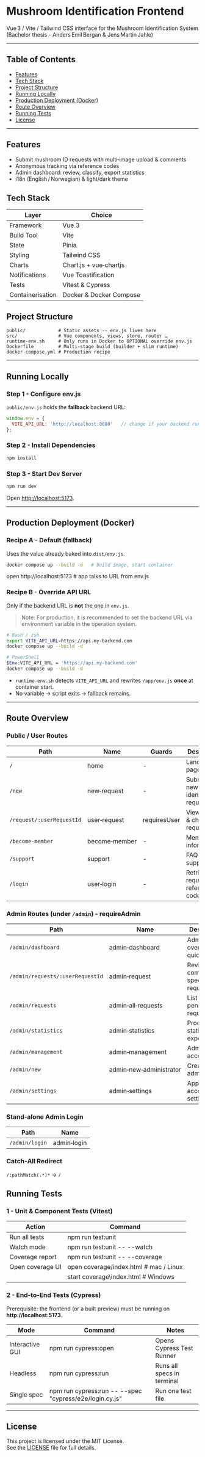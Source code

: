 # Mushroom Identification Frontend

Vue 3 / Vite / Tailwind CSS interface for the Mushroom Identification System  
(Bachelor thesis - Anders Emil Bergan & Jens Martin Jahle)

---
## Table of Contents
- [Features](#features)
- [Tech Stack](#tech-stack)
- [Project Structure](#project-structure)
- [Running Locally](#running-locally)
- [Production Deployment (Docker)](#production-deployment-docker)
- [Route Overview](#route-overview)
- [Running Tests](#running-tests)
- [License](#license)



---

## Features
- Submit mushroom ID requests with multi‑image upload & comments
- Anonymous tracking via reference codes
- Admin dashboard: review, classify, export statistics
- i18n (English / Norwegian) & light/dark theme

## Tech Stack
| Layer            | Choice                    |
| ---------------- | ------------------------- |
| Framework        | Vue 3                     |
| Build Tool       | Vite                     |
| State            | Pinia                    |
| Styling          | Tailwind CSS             |
| Charts           | Chart.js + vue‑chartjs   |
| Notifications    | Vue Toastification       |
| Tests            | Vitest & Cypress         |
| Containerisation | Docker & Docker Compose  |

## Project Structure
```
public/            # Static assets ‑‑ env.js lives here
src/               # Vue components, views, store, router …
runtime-env.sh     # Only runs in Docker to OPTIONAL override env.js
Dockerfile         # Multi‑stage build (builder + slim runtime)
docker-compose.yml # Production recipe
```

---

## Running Locally

### Step 1 - Configure env.js
`public/env.js` holds the **fallback** backend URL:
```js
window.env = {
  VITE_API_URL: 'http://localhost:8080'   // change if your backend runs elsewhere
};
```

### Step 2 - Install Dependencies
```bash
npm install
```

### Step 3 - Start Dev Server
```bash
npm run dev
```
Open <http://localhost:5173>.

---

## Production Deployment (Docker)

### Recipe A - Default (fallback)
Uses the value already baked into `dist/env.js`.

```bash
docker compose up --build -d   # build image, start container
```
open http://localhost:5173     # app talks to URL from env.js

### Recipe B - Override API URL
Only if the backend URL is **not** the one in `env.js`.
>Note: For production, it is recommended to set the backend URL via environment variable in the operation system.

```bash
# Bash / zsh
export VITE_API_URL=https://api.my‑backend.com
docker compose up --build -d

# PowerShell
$Env:VITE_API_URL = 'https://api.my‑backend.com'
docker compose up --build -d
```

- `runtime-env.sh` detects `VITE_API_URL` and rewrites `/app/env.js` **once** at container start.
- No variable → script exits → fallback remains.

---
## Route Overview

### Public / User Routes
| Path                           | Name           | Guards          | Description                          |
| ------------------------------ | -------------- | --------------- | ------------------------------------ |
| `/`                            | home           | -               | Landing page                         |
| `/new`                         | new‑request    | -               | Submit a new identification request  |
| `/request/:userRequestId`      | user‑request   | requiresUser    | View status & chat for a request     |
| `/become-member`               | become‑member  | -               | Membership information               |
| `/support`                     | support        | -               | FAQ & support                        |
| `/login`                       | user‑login     | -               | Retrieve request via reference code  |

### Admin Routes (under `/admin`) - requireAdmin
| Path                                    | Name                    | Description                          |
| --------------------------------------- | ----------------------- | ------------------------------------ |
| `/admin/dashboard`                      | admin‑dashboard         | Admin overview & quick actions       |
| `/admin/requests/:userRequestId`        | admin‑request           | Review & complete a specific request |
| `/admin/requests`                       | admin‑all‑requests      | List all pending requests            |
| `/admin/statistics`                     | admin‑statistics        | Processing statistics & exports      |
| `/admin/management`                     | admin‑management        | Administrator accounts               |
| `/admin/new`                            | admin‑new‑administrator | Create a new administrator           |
| `/admin/settings`                       | admin‑settings          | Application & account settings       |

### Stand‑alone Admin Login
| Path            | Name        |
| --------------- | ----------- |
| `/admin/login`  | admin‑login |

### Catch‑All Redirect
`/:pathMatch(.*)*` → `/`

## Running Tests

### 1 - Unit & Component Tests (Vitest)

| Action            | Command                                   |
| ----------------- | ----------------------------------------- |
| Run all tests     | npm run test:unit                         |
| Watch mode        | npm run test:unit -- --watch              |
| Coverage report   | npm run test:unit -- --coverage           |
| Open coverage UI  | open coverage/index.html   # mac / Linux  |
|                   | start coverage\index.html  # Windows     |

### 2 - End‑to‑End Tests (Cypress)

Prerequisite: the frontend (or a built preview) must be running on **http://localhost:5173**.

| Mode            | Command                                                | Notes                                |
| --------------- | ------------------------------------------------------ | ------------------------------------ |
| Interactive GUI | npm run cypress:open                                   | Opens Cypress Test Runner            |
| Headless        | npm run cypress:run                                    | Runs all specs in terminal           |
| Single spec     | npm run cypress:run -- --spec "cypress/e2e/login.cy.js" | Run one test file                    |

---

## License
This project is licensed under the MIT License.  
See the [LICENSE](LICENSE) file for full details.
